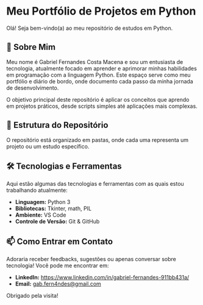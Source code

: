 # Meu Portfólio de Projetos em Python

Olá! Seja bem-vindo(a) ao meu repositório de estudos em Python.

## 🚀 Sobre Mim
Meu nome é Gabriel Fernandes Costa Macena e sou um entusiasta de tecnologia, atualmente focado em aprender e aprimorar minhas habilidades em programação com a linguagem Python. Este espaço serve como meu portfólio e diário de bordo, onde documento cada passo da minha jornada de desenvolvimento.

O objetivo principal deste repositório é aplicar os conceitos que aprendo em projetos práticos, desde scripts simples até aplicações mais complexas.

## 📂 Estrutura do Repositório
O repositório está organizado em pastas, onde cada uma representa um projeto ou um estudo específico.

## 🛠️ Tecnologias e Ferramentas
Aqui estão algumas das tecnologias e ferramentas com as quais estou trabalhando atualmente:

* **Linguagem:** Python 3
* **Bibliotecas:** Tkinter, math, PIL
* **Ambiente:** VS Code
* **Controle de Versão:** Git & GitHub

## 📫 Como Entrar em Contato
Adoraria receber feedbacks, sugestões ou apenas conversar sobre tecnologia! Você pode me encontrar em:

* **LinkedIn:** https://www.linkedin.com/in/gabriel-fernandes-911bb431a/
* **Email:** gab.fern4ndes@gmail.com

Obrigado pela visita!
